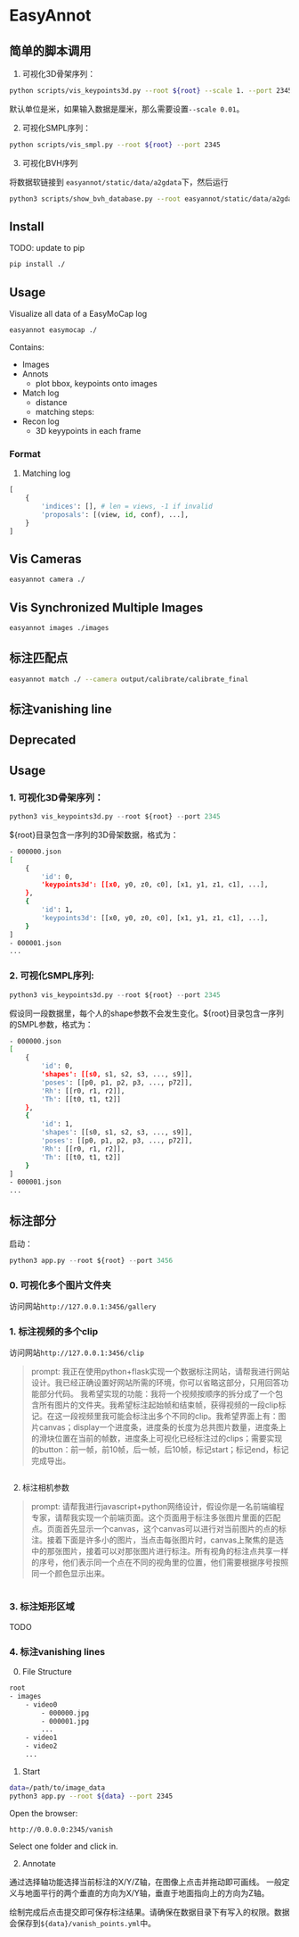 # EasyAnnot


## 简单的脚本调用

1. 可视化3D骨架序列：

```bash
python scripts/vis_keypoints3d.py --root ${root} --scale 1. --port 2345
```
默认单位是米，如果输入数据是厘米，那么需要设置`--scale 0.01`。

2. 可视化SMPL序列：

```bash
python scripts/vis_smpl.py --root ${root} --port 2345
```

3. 可视化BVH序列

将数据软链接到 `easyannot/static/data/a2gdata`下，然后运行

```bash
python3 scripts/show_bvh_database.py --root easyannot/static/data/a2gdata --port 2357 --debug
```


## Install

TODO: update to pip

```bash
pip install ./
```

## Usage

Visualize all data of a EasyMoCap log

```bash
easyannot easymocap ./
```

Contains:

- Images
- Annots
    - plot bbox, keypoints onto images
- Match log
    - distance
    - matching steps:
- Recon log
    - 3D keyypoints in each frame

### Format

1. Matching log

```python
[
    {
        'indices': [], # len = views, -1 if invalid
        'proposals': [(view, id, conf), ...],  
    }
]
```

## Vis Cameras

```bash
easyannot camera ./
```

## Vis Synchronized Multiple Images

```bash
easyannot images ./images
```

## 标注匹配点

```bash
easyannot match ./ --camera output/calibrate/calibrate_final
```

## 标注vanishing line



## Deprecated


## Usage

### 1. 可视化3D骨架序列：

```python
python3 vis_keypoints3d.py --root ${root} --port 2345
```

${root}目录包含一序列的3D骨架数据，格式为：
```bash
- 000000.json
[
    {
        'id': 0,
        'keypoints3d': [[x0, y0, z0, c0], [x1, y1, z1, c1], ...],
    },
    {
        'id': 1,
        'keypoints3d': [[x0, y0, z0, c0], [x1, y1, z1, c1], ...],
    }
]
- 000001.json
...
```

### 2. 可视化SMPL序列: 

```python
python3 vis_keypoints3d.py --root ${root} --port 2345
```

假设同一段数据里，每个人的shape参数不会发生变化。${root}目录包含一序列的SMPL参数，格式为：
```bash
- 000000.json
[
    {
        'id': 0,
        'shapes': [[s0, s1, s2, s3, ..., s9]],
        'poses': [[p0, p1, p2, p3, ..., p72]],
        'Rh': [[r0, r1, r2]],
        'Th': [[t0, t1, t2]]
    },
    {
        'id': 1,
        'shapes': [[s0, s1, s2, s3, ..., s9]],
        'poses': [[p0, p1, p2, p3, ..., p72]],
        'Rh': [[r0, r1, r2]],
        'Th': [[t0, t1, t2]]
    }
]
- 000001.json
...
```


## 标注部分

启动：

```python
python3 app.py --root ${root} --port 3456
```

### 0. 可视化多个图片文件夹

访问网站`http://127.0.0.1:3456/gallery`

### 1. 标注视频的多个clip

访问网站`http://127.0.0.1:3456/clip`

> prompt: 我正在使用python+flask实现一个数据标注网站，请帮我进行网站设计。我已经正确设置好网站所需的环境，你可以省略这部分，只用回答功能部分代码。
我希望实现的功能：我将一个视频按顺序的拆分成了一个包含所有图片的文件夹。我希望标注起始帧和结束帧，获得视频的一段clip标记。在这一段视频里我可能会标注出多个不同的clip。我希望界面上有：图片canvas；display一个进度条，进度条的长度为总共图片数量，进度条上的滑块位置在当前的帧数，进度条上可视化已经标注过的clips；需要实现的button：前一帧，前10帧，后一帧，后10帧，标记start；标记end，标记完成导出。

```python

```

2. 标注相机参数

> prompt: 请帮我进行javascript+python网络设计，假设你是一名前端编程专家，请帮我实现一个前端页面。这个页面用于标注多张图片里面的匹配点。页面首先显示一个canvas，这个canvas可以进行对当前图片的点的标注。接着下面是许多小的图片，当点击每张图片时，canvas上聚焦的是选中的那张图片，接着可以对那张图片进行标注。所有视角的标注点共享一样的序号，他们表示同一个点在不同的视角里的位置，他们需要根据序号按照同一个颜色显示出来。


```python

```

### 3. 标注矩形区域

TODO

### 4. 标注vanishing lines

0. File Structure

```bash
root
- images
    - video0
        - 000000.jpg
        - 000001.jpg
        ...
    - video1
    - video2
    ...
```

1. Start

```bash
data=/path/to/image_data
python3 app.py --root ${data} --port 2345
```

Open the browser:

```
http://0.0.0.0:2345/vanish
```

Select one folder and click in.

2. Annotate

通过选择轴功能选择当前标注的X/Y/Z轴，在图像上点击并拖动即可画线。
一般定义与地面平行的两个垂直的方向为X/Y轴，垂直于地面指向上的方向为Z轴。

绘制完成后点击提交即可保存标注结果。请确保在数据目录下有写入的权限。数据会保存到`${data}/vanish_points.yml`中。

